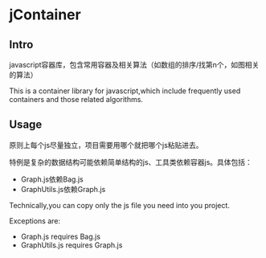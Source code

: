 # jContainer

## Intro

javascript容器库，包含常用容器及相关算法（如数组的排序/找第n个，如图相关的算法）

This is a container library for javascript,which include frequently used containers and those related algorithms.

## Usage

原则上每个js尽量独立，项目需要用哪个就把哪个js粘贴进去。

特例是复杂的数据结构可能依赖简单结构的js、工具类依赖容器js。具体包括：

- Graph.js依赖Bag.js
- GraphUtils.js依赖Graph.js


Technically,you can copy only the js file you need into you project.

Exceptions are:

- Graph.js requires Bag.js
- GraphUtils.js requires Graph.js